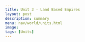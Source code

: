 ```yaml
---
title: Unit 3 - Land Based Empires 
layout: post
description: summary
menu: nav/world/units.html
image: 
tags: [Units]
---
```


